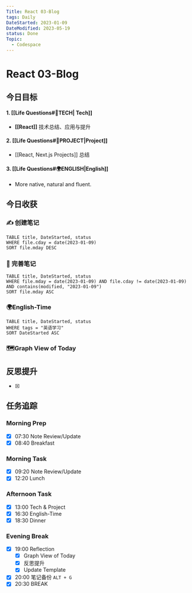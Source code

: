```yaml
---
Title: React 03-Blog
tags: Daily
DateStarted: 2023-01-09
DateModified: 2023-05-19
status: Done
Topic:
  - Codespace
---
```


# React 03-Blog

## 今日目标

#### 1. [[Life Questions#🚀TECH| Tech]]

- **[[React]]** 技术总结、应用与提升

#### 2. [[Life Questions#🚀PROJECT|Project]]

- [[React, Next.js Projects]] 总结

#### 3. [[Life Questions#🌍ENGLISH|English]]

- More native, natural and fluent.

## 今日收获

### ✍️ 创建笔记

```dataview
TABLE title, DateStarted, status
WHERE file.cday = date(2023-01-09)
SORT file.mday DESC
```

### 📝 完善笔记

```dataview
TABLE title, DateStarted, status
WHERE file.mday = date(2023-01-09) AND file.cday != date(2023-01-09) AND contains(modified, "2023-01-09")
SORT file.mday ASC
```

### 🌍English-Time

```dataview
TABLE title, DateStarted, status
WHERE tags = "英语学习"
SORT DateStarted ASC
```

### 🗺️Graph View of Today

## 反思提升

- [x]

## 任务追踪

### Morning Prep

- [x] 07:30 Note Review/Update
- [x] 08:40 Breakfast

### Morning Task

- [x] 09:20 Note Review/Update
- [x] 12:20 Lunch

### Afternoon Task

- [x] 13:00 Tech & Project
- [x] 16:30 English-Time
- [x] 18:30 Dinner

### Evening Break

- [x] 19:00 Reflection
  - [x] Graph View of Today
  - [x] 反思提升
  - [x] Update Template
- [x] 20:00 笔记备份 `ALT + G`
- [x] 20:30 BREAK
